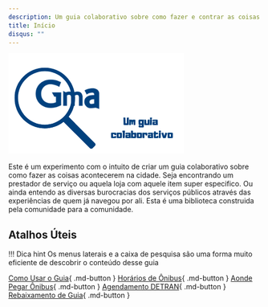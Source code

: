 ```yaml
---
description: Um guia colaborativo sobre como fazer e contrar as coisas em Guararema São Paulo
title: Início
disqus: ""
---
```


![Apresentação](img/capa.png)

Este é um experimento com o intuito de criar um guia colaborativo sobre como fazer as coisas acontecerem na cidade. 
Seja encontrando um prestador de serviço ou aquela loja com aquele item super especifico. 
Ou ainda entendo as diversas burocracias dos serviços públicos através das experiências de quem já navegou por ali.
Esta é uma biblioteca construida pela comunidade para a comunidade.


## Atalhos Úteis


!!! Dica hint
    Os menus laterais e a caixa de pesquisa são uma forma muito eficiente de descobrir o conteúdo desse guia


[Como Usar o Guia](sobre/){ .md-button }
[Horários de Ônibus](onibus/){ .md-button }
[Aonde Pegar Ônibus](onibus/#aonde-pegar-os-onibus){ .md-button }
[Agendamento DETRAN](servicos_publicos/#como-agendar-visita-presencial-ao-detran-de-guararema){ .md-button }
[Rebaixamento de Guia](servicos_publicos/#como-solicitar-rebaixamento-de-guia){ .md-button }


